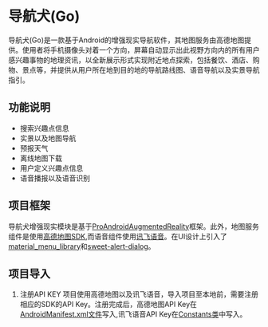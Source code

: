 导航犬(Go)
==========================
导航犬(Go)是一款基于Android的增强现实导航软件，其地图服务由高德地图提供。使用者将手机摄像头对着一个方向，屏幕自动显示出此视野方向内的所有用户感兴趣事物的地理资讯，以全新展示形式实现附近地点探索，包括餐饮、酒店、购物、景点等，并提供从用户所在地到目的地的导航路线图、语音导航以及实景导航指引。
      
功能说明
-------------------------
- 搜索兴趣点信息
- 实景以及地图导航
- 预报天气
- 离线地图下载
- 用户定义兴趣点信息
- 语音播报以及语音识别

项目框架
-------------------------
导航犬增强现实模块是基于[ProAndroidAugmentedReality](https://github.com/RaghavSood/ProAndroidAugmentedReality)框架。此外，地图服务组件是使用[高德地图SDK](http://lbs.amap.com),而语音组件使用[讯飞语音](http://www.xfyun.cn)。在UI设计上引入了[material_menu_library](https://github.com/balysv/material-menu)和[sweet-alert-dialog](https://github.com/pedant/sweet-alert-dialog)。

     
项目导入
-------------------------
1. 注册API KEY
项目使用高德地图以及讯飞语音，导入项目至本地前，需要注册相应的SDK的API Key。注册完成后，高德地图API Key在[AndroidManifest.xml文件](https://github.com/HiKumho/Go/blob/master/AndroidManifest.xml#L63)写入,讯飞语音API Key在[Constants类](https://github.com/HiKumho/Go/blob/master/src/com/imagine/go/Constants.java#L14)中写入。
